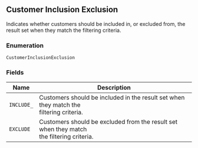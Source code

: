## Customer Inclusion Exclusion

Indicates whether customers should be included in, or excluded from,
the result set when they match the filtering criteria.

### Enumeration

`CustomerInclusionExclusion`

### Fields

| Name | Description |
|  --- | --- |
| `INCLUDE_` | Customers should be included in the result set when they match the<br>filtering criteria. |
| `EXCLUDE` | Customers should be excluded from the result set when they match<br>the filtering criteria. |

